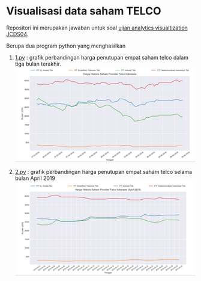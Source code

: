 # Visualisasi data saham TELCO

Repositori ini merupakan jawaban untuk soal [ujian analytics visualtization JCDS04](https://github.com/LintangWisesa/Ujian_AnalyticsVisualization_JCDS04).

Berupa dua program python yang menghasilkan 

1. [1.py](1.py) : grafik perbandingan harga penutupan empat saham telco dalam tiga bulan terakhir.
![gambar1](./pictures/gambar1.png)

2. [2.py](2.py) : grafik perbandingan harga penutupan empat saham telco selama bulan April 2019
![gambar2](./pictures/gambar2.png)